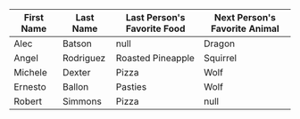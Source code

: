 | First Name   | Last Name   | Last Person's Favorite Food | Next Person's Favorite Animal |
| ------------ | ----------- | --------------------------- | ----------------------------- |
| Alec         | Batson      |   null                      |              Dragon           |
| Angel        | Rodriguez   |   Roasted Pineapple         |              Squirrel         |
| Michele      | Dexter      |   Pizza                     |              Wolf             |
| Ernesto      | Ballon      |   Pasties                   |              Wolf             |
| Robert       | Simmons     |   Pizza                     |              null             |